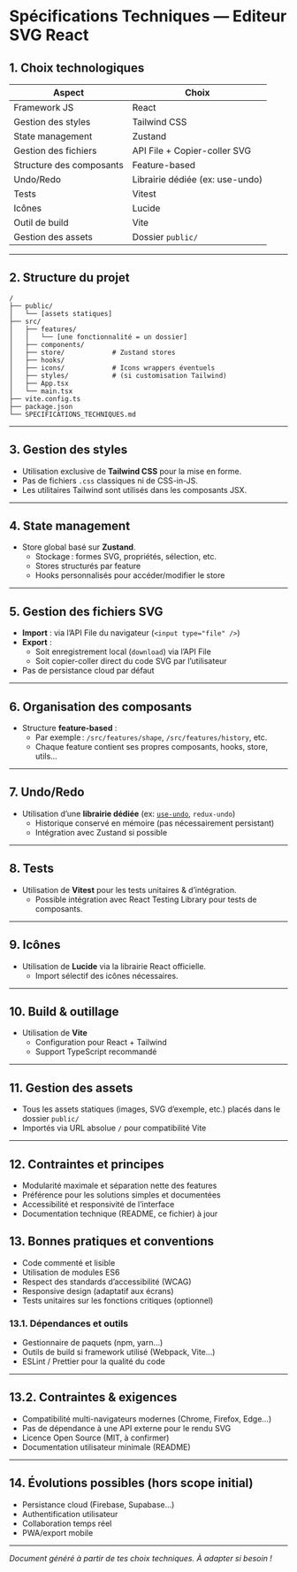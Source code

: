 # Spécifications Techniques — Editeur SVG React

## 1. Choix technologiques

| Aspect                   | Choix                           |
| ------------------------ | ------------------------------- |
| Framework JS             | React                           |
| Gestion des styles       | Tailwind CSS                    |
| State management         | Zustand                         |
| Gestion des fichiers     | API File + Copier-coller SVG    |
| Structure des composants | Feature-based                   |
| Undo/Redo                | Librairie dédiée (ex: use-undo) |
| Tests                    | Vitest                          |
| Icônes                   | Lucide                          |
| Outil de build           | Vite                            |
| Gestion des assets       | Dossier `public/`               |

---

## 2. Structure du projet

```text
/
├── public/
│   └── [assets statiques]
├── src/
│   ├── features/
│   │   └── [une fonctionnalité = un dossier]
│   ├── components/
│   ├── store/            # Zustand stores
│   ├── hooks/
│   ├── icons/            # Icons wrappers éventuels
│   ├── styles/           # (si customisation Tailwind)
│   ├── App.tsx
│   └── main.tsx
├── vite.config.ts
├── package.json
└── SPECIFICATIONS_TECHNIQUES.md
```

---

## 3. Gestion des styles

- Utilisation exclusive de **Tailwind CSS** pour la mise en forme.
- Pas de fichiers `.css` classiques ni de CSS-in-JS.
- Les utilitaires Tailwind sont utilisés dans les composants JSX.

---

## 4. State management

- Store global basé sur **Zustand**.
  - Stockage : formes SVG, propriétés, sélection, etc.
  - Stores structurés par feature
  - Hooks personnalisés pour accéder/modifier le store

---

## 5. Gestion des fichiers SVG

- **Import** : via l’API File du navigateur (`<input type="file" />`)
- **Export** :
  - Soit enregistrement local (`download`) via l’API File
  - Soit copier-coller direct du code SVG par l’utilisateur
- Pas de persistance cloud par défaut

---

## 6. Organisation des composants

- Structure **feature-based** :
  - Par exemple : `/src/features/shape`, `/src/features/history`, etc.
  - Chaque feature contient ses propres composants, hooks, store, utils…

---

## 7. Undo/Redo

- Utilisation d’une **librairie dédiée** (ex:
  [`use-undo`](https://github.com/aaronpowell/undo), `redux-undo`)
  - Historique conservé en mémoire (pas nécessairement persistant)
  - Intégration avec Zustand si possible

---

## 8. Tests

- Utilisation de **Vitest** pour les tests unitaires & d’intégration.
  - Possible intégration avec React Testing Library pour tests de composants.

---

## 9. Icônes

- Utilisation de **Lucide** via la librairie React officielle.
  - Import sélectif des icônes nécessaires.

---

## 10. Build & outillage

- Utilisation de **Vite**
  - Configuration pour React + Tailwind
  - Support TypeScript recommandé

---

## 11. Gestion des assets

- Tous les assets statiques (images, SVG d’exemple, etc.) placés dans le dossier
  `public/`
- Importés via URL absolue `/` pour compatibilité Vite

---

## 12. Contraintes et principes

- Modularité maximale et séparation nette des features
- Préférence pour les solutions simples et documentées
- Accessibilité et responsivité de l’interface
- Documentation technique (README, ce fichier) à jour

## 13. Bonnes pratiques et conventions

- Code commenté et lisible
- Utilisation de modules ES6
- Respect des standards d’accessibilité (WCAG)
- Responsive design (adaptatif aux écrans)
- Tests unitaires sur les fonctions critiques (optionnel)

### 13.1. Dépendances et outils

- Gestionnaire de paquets (npm, yarn…)
- Outils de build si framework utilisé (Webpack, Vite…)
- ESLint / Prettier pour la qualité du code

---

## 13.2. Contraintes & exigences

- Compatibilité multi-navigateurs modernes (Chrome, Firefox, Edge…)
- Pas de dépendance à une API externe pour le rendu SVG
- Licence Open Source (MIT, à confirmer)
- Documentation utilisateur minimale (README)

---

## 14. Évolutions possibles (hors scope initial)

- Persistance cloud (Firebase, Supabase…)
- Authentification utilisateur
- Collaboration temps réel
- PWA/export mobile

---

_Document généré à partir de tes choix techniques. À adapter si besoin !_
